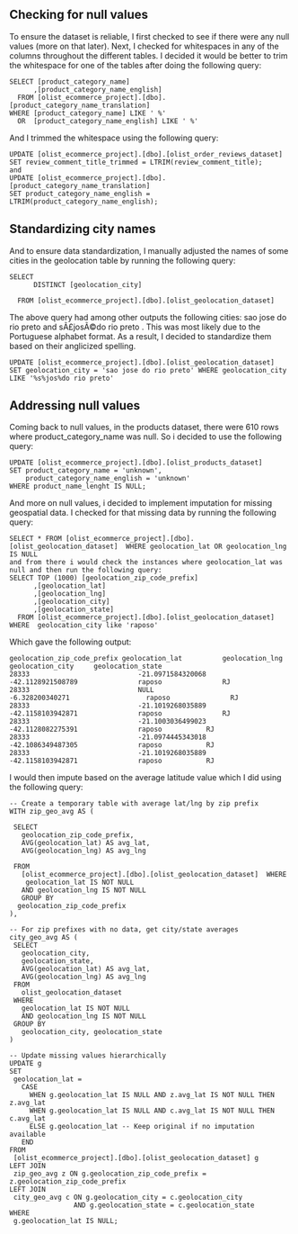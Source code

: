 ## Checking for null values
To ensure the dataset is reliable, I first checked to see if there were any null values (more on that later). Next, I checked for whitespaces in any of the columns throughout the different tables. I decided it would be better to trim the whitespace for one of the tables after doing the following query: 

``` 
SELECT [product_category_name]
      ,[product_category_name_english]
  FROM [olist_ecommerce_project].[dbo].[product_category_name_translation]
WHERE [product_category_name] LIKE ' %'
  OR  [product_category_name_english] LIKE ' %'
```

And I trimmed the whitespace using the following query:

``` 
UPDATE [olist_ecommerce_project].[dbo].[olist_order_reviews_dataset]
SET review_comment_title_trimmed = LTRIM(review_comment_title); 
and 
UPDATE [olist_ecommerce_project].[dbo].[product_category_name_translation]
SET product_category_name_english = LTRIM(product_category_name_english); 
```

## Standardizing city names
And to ensure data standardization, I manually adjusted the names of some cities in the geolocation table by running the following query:

``` 
SELECT 
      DISTINCT [geolocation_city]

  FROM [olist_ecommerce_project].[dbo].[olist_geolocation_dataset]
```
  
The above query had among other outputs the following cities: sao jose do rio preto and sÃ£josÃ©do rio preto . This was most likely due to the Portuguese alphabet format. As a result, I decided to standardize them based on their anglicized spelling.

``` 
UPDATE [olist_ecommerce_project].[dbo].[olist_geolocation_dataset]
SET geolocation_city = 'sao jose do rio preto' WHERE geolocation_city LIKE '%s%jos%do rio preto' 
```

## Addressing null values
Coming back to null values, in the products dataset, there were 610 rows where
product_category_name was null. So i decided to use the following query:

``` 
UPDATE [olist_ecommerce_project].[dbo].[olist_products_dataset]
SET product_category_name = 'unknown',
    product_category_name_english = 'unknown'
WHERE product_name_lenght IS NULL;
```

And more on null values, i decided to implement imputation for missing geospatial data. I checked for that missing data by running the following query: 

``` 
SELECT * FROM [olist_ecommerce_project].[dbo].[olist_geolocation_dataset]  WHERE geolocation_lat OR geolocation_lng IS NULL 
and from there i would check the instances where geolocation_lat was null and then run the following query: 
SELECT TOP (1000) [geolocation_zip_code_prefix]
      ,[geolocation_lat]
      ,[geolocation_lng]
      ,[geolocation_city]
      ,[geolocation_state]
  FROM [olist_ecommerce_project].[dbo].[olist_geolocation_dataset]   WHERE  geolocation_city like 'raposo'
```

Which gave the following output:

``` 
geolocation_zip_code_prefix	geolocation_lat	         geolocation_lng	      geolocation_city	   geolocation_state
28333	                        -21.0971584320068	        -42.1128921508789	            raposo               RJ
28333	                        NULL	                    -6.328200340271	                  raposo               RJ
28333	                        -21.1019268035889	        -42.1158103942871	            raposo               RJ
28333	                        -21.1003036499023	        -42.1128082275391	            raposo	         RJ
28333	                        -21.0974445343018	        -42.1086349487305	            raposo	         RJ
28333	                        -21.1019268035889	        -42.1158103942871	            raposo	         RJ
```


I would then impute based on the average latitude value which I did using the following query:

 ``` 
-- Create a temporary table with average lat/lng by zip prefix
WITH zip_geo_avg AS (

  SELECT 
    geolocation_zip_code_prefix,
    AVG(geolocation_lat) AS avg_lat,
    AVG(geolocation_lng) AS avg_lng
    
  FROM 
    [olist_ecommerce_project].[dbo].[olist_geolocation_dataset]  WHERE 
     geolocation_lat IS NOT NULL
    AND geolocation_lng IS NOT NULL
    GROUP BY
   geolocation_zip_code_prefix
),

-- For zip prefixes with no data, get city/state averages
city_geo_avg AS (
  SELECT 
    geolocation_city,
    geolocation_state,
    AVG(geolocation_lat) AS avg_lat,
    AVG(geolocation_lng) AS avg_lng
  FROM 
    olist_geolocation_dataset
  WHERE 
    geolocation_lat IS NOT NULL
    AND geolocation_lng IS NOT NULL
  GROUP BY 
    geolocation_city, geolocation_state
)

-- Update missing values hierarchically
UPDATE g
SET 
  geolocation_lat = 
    CASE 
      WHEN g.geolocation_lat IS NULL AND z.avg_lat IS NOT NULL THEN z.avg_lat
      WHEN g.geolocation_lat IS NULL AND c.avg_lat IS NOT NULL THEN c.avg_lat
      ELSE g.geolocation_lat -- Keep original if no imputation available
    END
FROM 
  [olist_ecommerce_project].[dbo].[olist_geolocation_dataset] g
LEFT JOIN 
  zip_geo_avg z ON g.geolocation_zip_code_prefix = z.geolocation_zip_code_prefix
LEFT JOIN 
  city_geo_avg c ON g.geolocation_city = c.geolocation_city 
                 AND g.geolocation_state = c.geolocation_state
WHERE 
  g.geolocation_lat IS NULL;
```

